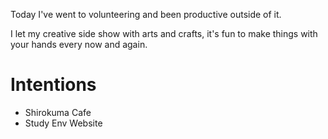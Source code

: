 Today I've went to volunteering and been productive outside of it.

I let my creative side show with arts and crafts, it's fun to make things with your hands every now and again.

# Intentions
- Shirokuma Cafe
- Study Env Website